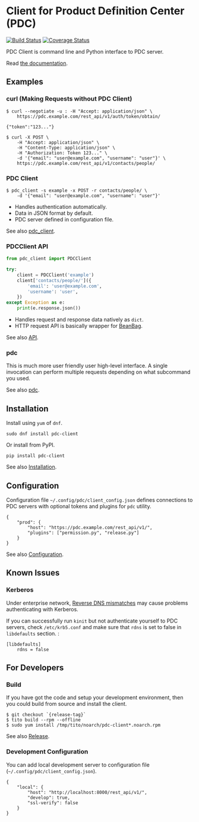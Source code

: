 # Client for Product Definition Center (PDC)

[![Build Status](https://travis-ci.org/product-definition-center/pdc-client.svg?branch=master)](https://travis-ci.org/product-definition-center/pdc-client)
[![Coverage Status](https://coveralls.io/repos/product-definition-center/pdc-client/badge.svg?branch=master&service=github)](https://coveralls.io/github/product-definition-center/pdc-client?branch=master)

PDC Client is command line and Python interface to PDC server.

Read [the documentation](https://pdc-client.readthedocs.io).

## Examples

### curl (Making Requests without PDC Client)

    $ curl --negotiate -u : -H "Accept: application/json" \
        https://pdc.example.com/rest_api/v1/auth/token/obtain/

    {"token":"123..."}

    $ curl -X POST \
        -H "Accept: application/json" \
        -H "Content-Type: application/json" \
        -H "Authorization: Token 123..." \
        -d '{"email": "user@example.com", "username": "user"}' \
        https://pdc.example.com/rest_api/v1/contacts/people/

### PDC Client

    $ pdc_client -s example -x POST -r contacts/people/ \
        -d '{"email": "user@example.com", "username": "user"}'

- Handles authentication automatically.
- Data in JSON format by default.
- PDC server defined in configuration file.

See also [pdc\_client](https://pdc-client.readthedocs.io/en/latest/pdc_client.html).

### PDCClient API

```python
from pdc_client import PDCClient

try:
    client = PDCClient('example')
    client['contacts/people/']({
        'email': 'user@example.com',
        'username': 'user',
    })
except Exception as e:
    print(e.response.json())
```

- Handles request and response data natively as `dict`.
- HTTP request API is basically wrapper for
  [BeanBag](http://beanbag.readthedocs.org/en/latest/).

See also [API](https://pdc-client.readthedocs.io/en/latest/api.html).

### pdc

This is much more user friendly user high-level interface. A single invocation
can perform multiple requests depending on what subcommand you used.

See also [pdc](https://pdc-client.readthedocs.io/en/latest/pdc.html).

## Installation

Install using `yum` of `dnf`.

    sudo dnf install pdc-client

Or install from PyPI.

    pip install pdc-client

See also [Installation](https://pdc-client.readthedocs.io/en/latest/install.html).

## Configuration

Configuration file `~/.config/pdc/client_config.json` defines connections to
PDC servers with optional tokens and plugins for `pdc` utility.

    {
        "prod": {
            "host": "https://pdc.example.com/rest_api/v1/",
            "plugins": ["permission.py", "release.py"]
        }
    }

See also [Configuration](https://pdc-client.readthedocs.io/en/latest/config.html).

## Known Issues

### Kerberos

Under enterprise network, [Reverse DNS
mismatches](http://web.mit.edu/Kerberos/www/krb5-latest/doc/admin/princ_dns.html#reverse-dns-mismatches)
may cause problems authenticating with Kerberos.

If you can successfully run `kinit` but not authenticate yourself to PDC
servers, check `/etc/krb5.conf` and make sure that `rdns` is set to
false in `libdefaults` section. :

    [libdefaults]
        rdns = false

## For Developers

### Build

If you have got the code and setup your development environment,
then you could build from source and install the client.

    $ git checkout `{release-tag}`
    $ tito build --rpm --offline
    $ sudo yum install /tmp/tito/noarch/pdc-client*.noarch.rpm

See also [Release](https://pdc-client.readthedocs.io/en/latest/release.html).

### Development Configuration

You can add local development server to configuration file
(`~/.config/pdc/client_config.json`).

    {
        "local": {
            "host": "http://localhost:8000/rest_api/v1/",
            "develop": true,
            "ssl-verify": false
        }
    }
